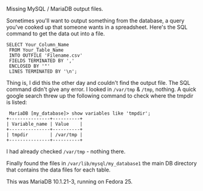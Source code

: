 Missing MySQL / MariaDB output files. 

Sometimes you'll want to output something from the database, a query you've cooked up that someone wants in a spreadsheet. 
Here's the SQL command to get the data out into a file. 

```
SELECT Your_Column_Name
 FROM Your_Table_Name
 INTO OUTFILE 'Filename.csv'
 FIELDS TERMINATED BY ','
 ENCLOSED BY '"'
 LINES TERMINATED BY '\n';
```
Thing is, I did this the other day and couldn't find the output file. The SQL command didn't give any error. I looked in `/var/tmp` & `/tmp`, nothing. 
A quick google search threw up the following command to check where the tmpdir is listed:
```
 MariaDB [my_database]> show variables like 'tmpdir';
+---------------+----------+
| Variable_name | Value    |
+---------------+----------+
| tmpdir        | /var/tmp |
+---------------+----------+
```
I had already checked `/var/tmp` - nothing there. 

Finally found the files in ```/var/lib/mysql/my_database1``` the main DB directory that contains the data files for each table.

This was MariaDB 10.1.21-3, running on Fedora 25. 
